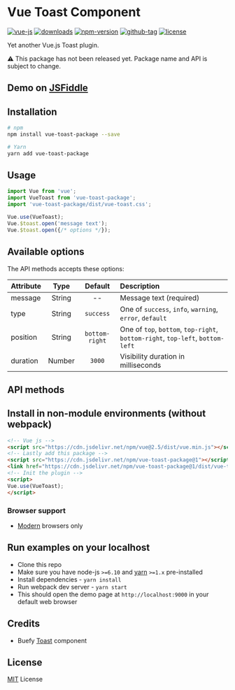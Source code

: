 # Vue Toast Component

[![vue-js](https://img.shields.io/badge/vue.js-2.x-brightgreen.svg?maxAge=604800)](https://vuejs.org/)
[![downloads](https://img.shields.io/npm/dt/vue-toast-package.svg)](http://npm-stats.com/~packages/vue-toast-package)
[![npm-version](https://img.shields.io/npm/v/vue-toast-package.svg)](https://www.npmjs.com/package/vue-toast-package)
[![github-tag](https://img.shields.io/github/tag/ankurk91/vue-toast-package.svg?maxAge=1800)](https://github.com/ankurk91/vue-toast-package/)
[![license](https://img.shields.io/github/license/ankurk91/vue-toast-package.svg?maxAge=1800)](https://yarnpkg.com/en/package/vue-toast-package)

Yet another Vue.js Toast plugin.

:warning: This package has not been released yet. Package name and API is subject to change.

## Demo on [JSFiddle](https://jsfiddle.net)

## Installation
```bash
# npm
npm install vue-toast-package --save

# Yarn
yarn add vue-toast-package
```

## Usage
```js
import Vue from 'vue';
import VueToast from 'vue-toast-package';
import 'vue-toast-package/dist/vue-toast.css';

Vue.use(VueToast);
Vue.$toast.open('message text');
Vue.$toast.open({/* options */});
```

## Available options
The API methods accepts these options:

| Attribute        | Type                | Default              | Description      |
| :---             | :---:               | :---:                | :---             |
|  message         | String              | --                   |  Message text (required)   |
|  type            | String              | `success`            |  One of `success`, `info`, `warning`, `error`, `default`  |
|  position        | String              | `bottom-right`       |  One of `top`, `bottom`, `top-right`, `bottom-right`, `top-left`, `bottom-left`  |
|  duration        | Number              | `3000`               |  Visibility duration in milliseconds    |
         
## API methods

## Install in non-module environments (without webpack)
```html
<!-- Vue js -->
<script src="https://cdn.jsdelivr.net/npm/vue@2.5/dist/vue.min.js"></script>
<!-- Lastly add this package -->
<script src="https://cdn.jsdelivr.net/npm/vue-toast-package@1"></script>
<link href="https://cdn.jsdelivr.net/npm/vue-toast-package@1/dist/vue-toast.css" rel="stylesheet">
<!-- Init the plugin -->
<script>
Vue.use(VueToast);
</script>
```

### Browser support
* [Modern](http://browserl.ist/?q=defaults%2C+not+ie+%3E+0%2Cnot+ie_mob+%3E+0) browsers only

## Run examples on your localhost
* Clone this repo
* Make sure you have node-js `>=6.10` and [yarn](https://yarnpkg.com) `>=1.x` pre-installed
* Install dependencies - `yarn install`
* Run webpack dev server - `yarn start`
* This should open the demo page at `http://localhost:9000` in your default web browser 

## Credits
* Buefy [Toast](https://buefy.github.io/documentation/toast) component

## License
[MIT](LICENSE.txt) License
